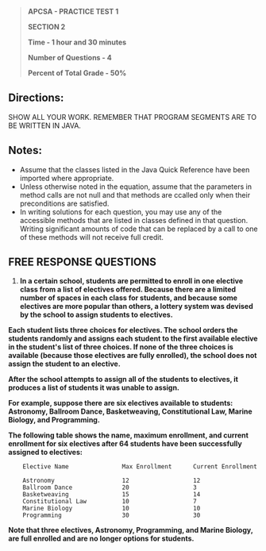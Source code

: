 > **APCSA - PRACTICE TEST 1**
> 
> **SECTION 2**
> 
> **Time - 1 hour and 30 minutes**
>
> **Number of Questions - 4**
> 
> **Percent of Total Grade - 50%**


## Directions:

SHOW ALL YOUR WORK. REMEMBER THAT PROGRAM SEGMENTS ARE TO BE WRITTEN IN JAVA.


## Notes:

- Assume that the classes listed in the Java Quick Reference have been imported where appropriate.
- Unless otherwise noted in the equation, assume that the parameters in method calls are not null and that methods are ccalled only when their preconditions are satisfied.
- In writing solutions for each question, you may use any of the accessible methods that are listed in classes defined in that question. Writing significant amounts of code that can be replaced by a call to one of these methods will not receive full credit.


## FREE RESPONSE QUESTIONS

1. **In a certain school, students are permitted to enroll in one elective class from a list of electives offered. Because there are a limited number of spaces in each class for students, and because some electives are more popular than others, a lottery system was devised by the school to assign students to electives.**

**Each student lists three choices for electives. The school orders the students randomly and assigns each student to the first available elective in the student's list of three choices. If none of the three choices is available (because those electives are fully enrolled), the school does not assign the student to an elective.**

**After the school attempts to assign all of the students to electives, it produces a list of students it was unable to assign.**

**For example, suppose there are six electives available to students: Astronomy, Ballroom Dance, Basketweaving, Constitutional Law, Marine Biology, and Programming.**

**The following table shows the name, maximum enrollment, and current enrollment for six electives after 64 students have been successfully assigned to electives:**

        Elective Name               Max Enrollment      Current Enrollment

        Astronomy                   12                  12
        Ballroom Dance              20                  3
        Basketweaving               15                  14
        Constitutional Law          10                  7
        Marine Biology              10                  10
        Programming                 30                  30

**Note that three electives, Astronomy, Programming, and Marine Biology, are full enrolled and are no longer options for students.**